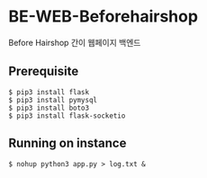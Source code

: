 # BE-WEB-Beforehairshop

Before Hairshop 간이 웹페이지 백엔드

## Prerequisite

```shell
$ pip3 install flask
$ pip3 install pymysql
$ pip3 install boto3
$ pip3 install flask-socketio
```

## Running on instance
```shell
$ nohup python3 app.py > log.txt &
```
